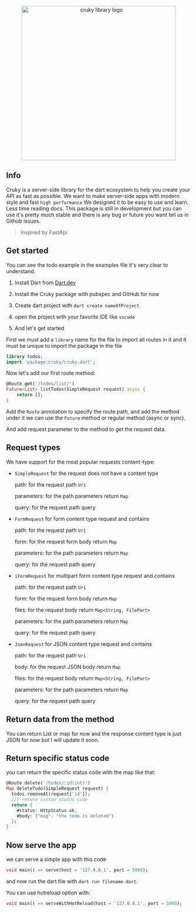 <p align="center">
  <img src="https://raw.githubusercontent.com/seifalmotaz/cruky/main/assets/logo/logo_transparent.png" alt="cruky library logo" width="420" height="420" \>
</p>

## Info

Cruky is a server-side library for the dart ecosystem to help you create your API as fast as possible.
We want to make server-side apps with modern style and fast `high performance`
We designed it to be easy to use and learn. Less time reading docs.
This package is still in development but you can use it's pretty much stable and there is any bug or future you want tell us in Github issues.

> Inspired by FastApi

## Get started

You can see the todo example in the examples file it's very clear to understand.

1. Install Dart from [Dart.dev](https://dart.dev/)

2. Install the Cruky package with pubspec and GitHub for now

3. Create dart project with  `dart create nameOfProject`

4. open the project with your favorite IDE like  `vscode`

5. And let's get started

First we must add a `library` name for the file to import all routes in it and it must be unique to import the package in the file

```dart
library todos;
import 'package:cruky/cruky.dart';
```

Now let's add our first route method:

```dart
@Route.get('/todos/list/')
Future<List> listTodos(SimpleRequest request) async {
    return [];
}
```

Add the `Route` annotation to specify the route path, and add the method under it we can use the `Future` method or regular method (async or sync).

And add request parameter to the method to get the request data.

## Request types

We have support for the most popular requests content-type:

- `SimpleRequest` for the request does not have a content type
  
  path: for the request path `Uri`
  
  parameters: for the path parameters return `Map`
  
  query: for the request path query

- `FormRequest` for form content type request and contains 
  
  path: for the request path `Uri`
  
  form: for the request form body return `Map`
  
  parameters: for the path parameters return  `Map`
  
  query: for the request path query 

- `iFormRequest` for multipart form content type request and contains
  
  path: for the request path `Uri`
  
  form: for the request form body return `Map`
  
  files: for the request body return `Map<String, FilePart>`
  
  parameters: for the path parameters return `Map`
  
  query: for the request path query

- `JsonRequest` for JSON content type request and contains
  
  path: for the request path `Uri`
  
  body: for the request JSON body return `Map`
  
  files: for the request body return `Map<String, FilePart>`
  
  parameters: for the path parameters return `Map`
  
  query: for the request path query

## Return data from the method

You can return List or map for now and the response content type is just JSON for now but I will update it soon.

## Return specific status code

you can return the specific status code with the map like that:

```dart
@Route.delete('/todos/:id(int)')
Map deleteTodo(SimpleRequest request) {
  todos.removeAt(request['id']);
  /// return custom status code
  return {
    #status: HttpStatus.ok,
    #body: {"msg": "the todo is deleted"}
  };
}
```

## Now serve the app

we can serve a simple app with this code

```dart
void main() => serve(host = '127.0.0.1', port = 5000);
```

and now run the dart file with `dart run filename.dart`.

You can use hotreload option with:

```dart
void main() => serveWithHotReload(host = '127.0.0.1', port = 5000);
```